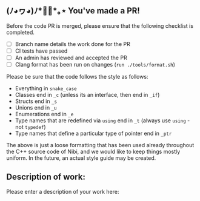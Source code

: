 ## (ﾉ◕ヮ◕)ﾉ*✲ﾟ*｡⋆ You've made a PR!

Before the code PR is merged, please ensure that the following checklist is completed. 

- [ ] Branch name details the work done for the PR
- [ ] CI tests have passed
- [ ] An admin has reviewed and accepted the PR
- [ ] Clang format has been run on changes (`run ./tools/format.sh`)

Please be sure that the code follows the style as follows:

- Everything in `snake_case`
- Classes end in `_c` (unless its an interface, then end in `_if`)
- Structs end in `_s`
- Unions end in `_u`
- Enumerations end in `_e`
- Type names that are redefined via `using` end in `_t` (always use `using` - not `typedef`)
- Type names that define a particular type of pointer end in `_ptr`

The above is just a loose formatting that has been used already throughout the C++ source code of Nibi,
and we would like to keep things mostly uniform. In the future, an actual style guide may be created. 

## Description of work:

Please enter a description of your work here:
```

```

